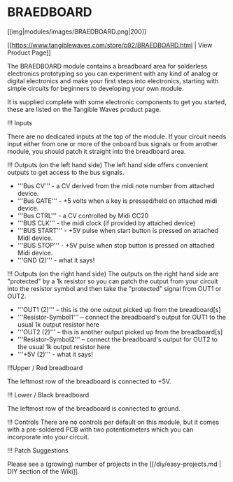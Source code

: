 # BRAEDBOARD

[[img|modules/images/BRAEDBOARD.png|200]]

[[https://www.tangiblewaves.com/store/p92/BRAEDBOARD.html | View Product Page]]

The BRAEDBOARD module contains a breadboard area for solderless electronics prototyping so you can experiment with any kind of analog or digital electronics and make your first steps into electronics, starting with simple circuits for beginners to developing your own module.

It is supplied complete with some electronic components to get you started, these are listed on the Tangible Waves product page.

!!! Inputs

There are no dedicated inputs at the top of the module. If your circuit needs input either from one or more of the onboard bus signals or from another module, you should patch it straight into the breadboard area.

!!! Outputs (on the left hand side)
The left hand side offers convenient outputs to get access to the bus signals.

* '''Bus CV''' - a CV derived from the midi note number from attached device.
* '''Bus GATE''' - +5 volts when a key is pressed/held on attached midi device.
* '''Bus CTRL''' - a CV controlled by Midi CC20
* '''BUS CLK''' - the midi clock (if provided by attached device)
* '''BUS START''' - +5V pulse when start button is pressed on attached Midi device.
* '''BUS STOP''' - +5V pulse when stop button is pressed on attached Midi device.
* '''GND (2)''' - what it says!

!!! Outputs (on the right hand side)
The outputs on the right hand side are "protected" by a 1k resistor so you can patch the output from your circuit into the resistor symbol and then take the "protected" signal from OUT1 or OUT2.

* '''OUT1 (2)''' – this is the one output picked up from the breadboard[s]
* '''Resistor-Symbol1''' – connect the breadboard's output for OUT1 to the usual 1k output resistor here
* '''OUT2 (2)''' – this is another output picked up from the breadboard[s]
* '''Resistor-Symbol2''' – connect the breadboard's output for OUT2 to the usual 1k output resistor here
* '''+5V (2)''' - what it says!

!!!Upper / Red breadboard

The leftmost row of the breadboard is connected to +5V.

!!! Lower / Black breadboard

The leftmost row of the breadboard is connected to ground.

!!! Controls
There are no controls per default on this module, but it comes with a pre-soldered PCB with two potentiometers which you can incorporate into your circuit.

!!! Patch Suggestions

Please see a (growing) number of projects in the [[/diy/easy-projects.md | DIY section of the Wiki]].
